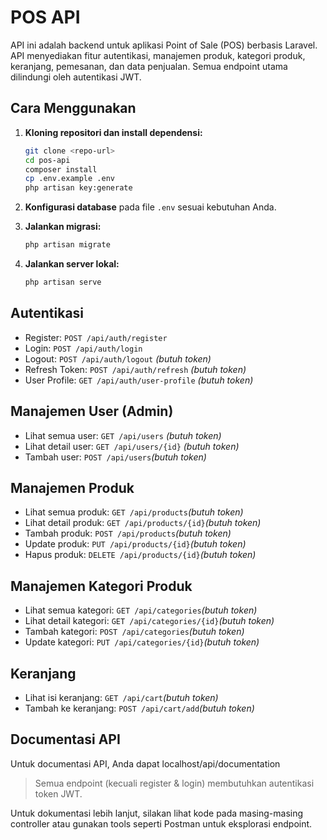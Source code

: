 # POS API

API ini adalah backend untuk aplikasi Point of Sale (POS) berbasis Laravel. API menyediakan fitur autentikasi, manajemen produk, kategori produk, keranjang, pemesanan, dan data penjualan. Semua endpoint utama dilindungi oleh autentikasi JWT.

## Cara Menggunakan

1. **Kloning repositori dan install dependensi:**
    ```bash
    git clone <repo-url>
    cd pos-api
    composer install
    cp .env.example .env
    php artisan key:generate
    ```

2. **Konfigurasi database** pada file `.env` sesuai kebutuhan Anda.

3. **Jalankan migrasi:**
    ```bash
    php artisan migrate
    ```

4. **Jalankan server lokal:**
    ```bash
    php artisan serve
    ```

## Autentikasi

- Register: `POST /api/auth/register`
- Login: `POST /api/auth/login`
- Logout: `POST /api/auth/logout` _(butuh token)_
- Refresh Token: `POST /api/auth/refresh` _(butuh token)_
- User Profile: `GET /api/auth/user-profile` _(butuh token)_

## Manajemen User (Admin)

- Lihat semua user: `GET /api/users` _(butuh token)_
- Lihat detail user: `GET /api/users/{id}` _(butuh token)_
- Tambah user: `POST /api/users`_(butuh token)_

## Manajemen Produk

- Lihat semua produk: `GET /api/products`_(butuh token)_
- Lihat detail produk: `GET /api/products/{id}`_(butuh token)_
- Tambah produk: `POST /api/products`_(butuh token)_
- Update produk: `PUT /api/products/{id}`_(butuh token)_
- Hapus produk: `DELETE /api/products/{id}`_(butuh token)_

## Manajemen Kategori Produk

- Lihat semua kategori: `GET /api/categories`_(butuh token)_
- Lihat detail kategori: `GET /api/categories/{id}`_(butuh token)_
- Tambah kategori: `POST /api/categories`_(butuh token)_
- Update kategori: `PUT /api/categories/{id}`_(butuh token)_

## Keranjang

- Lihat isi keranjang: `GET /api/cart`_(butuh token)_
- Tambah ke keranjang: `POST /api/cart/add`_(butuh token)_

## Documentasi API
Untuk documentasi API, Anda dapat localhost/api/documentation


> Semua endpoint (kecuali register & login) membutuhkan autentikasi token JWT.

Untuk dokumentasi lebih lanjut, silakan lihat kode pada masing-masing controller atau gunakan tools seperti Postman untuk eksplorasi endpoint.
